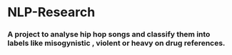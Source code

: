 # NLP-Research

### A project to analyse hip hop songs and classify them into labels like misogynistic , violent or heavy on drug references.
